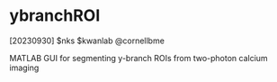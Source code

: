 # ybranchROI
[20230930] $nks $kwanlab @cornellbme

MATLAB GUI for segmenting y-branch ROIs from two-photon calcium imaging
